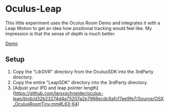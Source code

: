 # Oculus-Leap

This little experiment uses the Oculus Room Demo and integrates it with a Leap Motion to get an idea how positional tracking would feel like.
My impression is that the sense of depth is much better.

[Demo](http://youtu.be/zGVkBZdptQQ)

## Setup
1. Copy the "LibOVR" directory from the OculusSDK into the 3rdParty directory.
2. Copy the entire "LeapSDK" directory into the 3rdParty directory.
3. [Adjust your IPD and leap pointer length] (https://github.com/larsxschneider/oculus-leap/blob/d32b23274d4a75207a2e7968ecdc6afcf7ee9fe7/Source/OSX_OculusRoomTiny.mm#L63-64)
